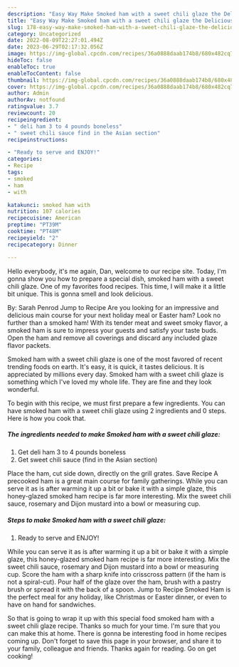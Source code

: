 ```yaml
---
description: "Easy Way Make Smoked ham with a sweet chili glaze the Delicious"
title: "Easy Way Make Smoked ham with a sweet chili glaze the Delicious"
slug: 178-easy-way-make-smoked-ham-with-a-sweet-chili-glaze-the-delicious
category: Uncategorized
date: 2022-08-09T22:27:01.494Z
date: 2023-06-29T02:17:32.056Z
image: https://img-global.cpcdn.com/recipes/36a0888daab174b8/680x482cq70/smoked-ham-with-a-sweet-chili-glaze-recipe-main-photo.jpg
hideToc: false
enableToc: true
enableTocContent: false
thumbnail: https://img-global.cpcdn.com/recipes/36a0888daab174b8/680x482cq70/smoked-ham-with-a-sweet-chili-glaze-recipe-main-photo.jpg
cover: https://img-global.cpcdn.com/recipes/36a0888daab174b8/680x482cq70/smoked-ham-with-a-sweet-chili-glaze-recipe-main-photo.jpg
author: Admin
authorAv: notfound
ratingvalue: 3.7
reviewcount: 20
recipeingredient:
- " deli ham 3 to 4 pounds boneless"
- " sweet chili sauce find in the Asian section"
recipeinstructions:

- "Ready to serve and ENJOY!"
categories:
- Recipe
tags:
- smoked
- ham
- with

katakunci: smoked ham with 
nutrition: 107 calories
recipecuisine: American
preptime: "PT39M"
cooktime: "PT48M"
recipeyield: "2"
recipecategory: Dinner

---
```



Hello everybody, it's me again, Dan, welcome to our recipe site. Today, I'm gonna show you how to prepare a special dish, smoked ham with a sweet chili glaze. One of my favorites food recipes. This time, I will make it a little bit unique. This is gonna smell and look delicious.

By: Sarah Penrod Jump to Recipe Are you looking for an impressive and delicious main course for your next holiday meal or Easter ham? Look no further than a smoked ham! With its tender meat and sweet smoky flavor, a smoked ham is sure to impress your guests and satisfy your taste buds. Open the ham and remove all coverings and discard any included glaze flavor packets.

Smoked ham with a sweet chili glaze is one of the most favored of recent trending foods on earth. It's easy, it is quick, it tastes delicious. It is appreciated by millions every day. Smoked ham with a sweet chili glaze is something which I've loved my whole life. They are fine and they look wonderful.


To begin with this recipe, we must first prepare a few ingredients. You can have smoked ham with a sweet chili glaze using 2 ingredients and 0 steps. Here is how you cook that.

<!--inarticleads1-->

##### The ingredients needed to make Smoked ham with a sweet chili glaze:

1. Get  deli ham 3 to 4 pounds boneless
1. Get  sweet chili sauce (find in the Asian section)


Place the ham, cut side down, directly on the grill grates. Save Recipe A precooked ham is a great main course for family gatherings. While you can serve it as is after warming it up a bit or bake it with a simple glaze, this honey-glazed smoked ham recipe is far more interesting. Mix the sweet chili sauce, rosemary and Dijon mustard into a bowl or measuring cup. 

<!--inarticleads2-->

##### Steps to make Smoked ham with a sweet chili glaze:


1. Ready to serve and ENJOY!

While you can serve it as is after warming it up a bit or bake it with a simple glaze, this honey-glazed smoked ham recipe is far more interesting. Mix the sweet chili sauce, rosemary and Dijon mustard into a bowl or measuring cup. Score the ham with a sharp knife into crisscross pattern (if the ham is not a spiral-cut). Pour half of the glaze over the ham, brush with a pastry brush or spread it with the back of a spoon. Jump to Recipe Smoked Ham is the perfect meal for any holiday, like Christmas or Easter dinner, or even to have on hand for sandwiches. 

So that is going to wrap it up with this special food smoked ham with a sweet chili glaze recipe. Thanks so much for your time. I'm sure that you can make this at home. There is gonna be interesting food in home recipes coming up. Don't forget to save this page in your browser, and share it to your family, colleague and friends. Thanks again for reading. Go on get cooking!
